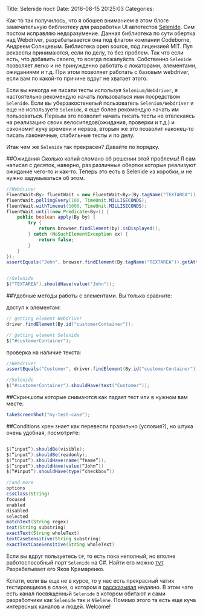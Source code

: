 Title: Selenide пост
Date: 2016-08-15 20:25:03
Categories: 

Как-то так получилось, что я обошел вниманием в этом блоге замечательную библиотеку для разработки UI автотестов [Selenide](http://selenide.org/). Сим постом исправляю недоразумение. Данная библиотека по сути обертка над Webdriver, разрабатывается она под флагом компании Codeborne, Андреем Солнцевым. Библиотека open source, под лицензией MIT. Пул реквесты принимаются, если по делу, то без проблем. Так что если есть, что добавить своего, то всегда пожалуйста. Собственно `Selenide` позволяет легко и не принужденно работать с локаторами, элементами, ожиданиями и т.д. При этом позволяет работать с базовым webdriver, если вам по какой-то причине вдруг не хватает этого. 

Если вы никогда не писали тесты используя `Selenium/Webdriver`, я настоятельно рекомендую начать пользоваться ими посредством `Selenide`.
Если вы уберзакостенелый пользователь `Selenium/Webdriver` и еще не используете `Selenide`, я еще более рекомендую начать им пользоваться. 
Первым это позволит начать писать тесты не отвлекаясь на реализацию своих велосипедов(ожидания, проверки и т.д.) и сэкономит кучу времени и нервов, вторым же это позволит наконец-то писать лаконичные, стабильные тесты и по делу.

Итак чем же `Selenide` так прекрасен? Давайте по порядку.

##Ожидания
Сколько копий сломано об решении этой проблемы! Я сам написал с десяток, наверно, раз различные обертки которые реализуют ожидание чего-то и как-то. Теперь это есть в Selenide из коробки, и не нужно задумываться об этом.

```java
//Webdriver
FluentWait<By> fluentWait = new FluentWait<By>(By.tagName("TEXTAREA"));
fluentWait.pollingEvery(100, TimeUnit.MILLISECONDS);
fluentWait.withTimeout(1000, TimeUnit.MILLISECONDS);
fluentWait.until(new Predicate<By>() {
    public boolean apply(By by) {
        try {
            return browser.findElement(by).isDisplayed();
        } catch (NoSuchElementException ex) {
            return false;
        }
    }
});
assertEquals("John", browser.findElement(By.tagName("TEXTAREA")).getAttribute("value"));


//Selenide
$("TEXTAREA").shouldHave(value("John"));

```
##Удобные методы работы с элементами. 
Вы только сравните:

доступ к элементам:
```java
// getting element Webdriver
driver.findElement(By.id("customerContainer"));

// getting element Selenide
$("#customerContainer");

```
проверка на наличие текста:

```java
//Webdriver
assertEquals("Customer", driver.findElement(By.id("customerContainer")).getText());

//Selenide
$("#customerContainer").shouldHave(text("Customer"));

```

##Скриншоты 
которые снимаются как падает тест или в нужном вам месте:
```java
takeScreenShot("my-test-case");
```
##Conditions 
хрен знает как перевести правильно (условия?), но штука очень удобная, посмотрите:
```java 

$(“input”).shouldBe(visible);
$(“input”).shouldBe(readonly);
$(“input”).shouldHave(name(“fname”));
$(“input”).shouldHave(value(“John”))
$(“#input”).shouldHave(type(“checkbox”))

//and more
options
cssClass(String)
focused
enabled
disabled
selected
matchText(String regex)
text(String substring)
exactText(String wholeText)
textCaseSensitive(String substring)
exactTextCaseSensitive(String wholeText)

```

Если вы вдруг пользуетесь `C#`, то есть пока неполный, но вполне работоспособный порт `Selenide` на C#. Найти его можно [тут](https://github.com/yashaka/NSelene). Разрабатывает его Яков Крамаренко.

Кстати, если вы еще не в курсе, то у нас есть прекрасный чатик тестировщиков в слаке, о котором я [рассказывал](/blog/2015/12/18/izvinitelnyi/) недавно. В этом чате есть канал посвященный `Selenide` в котором обитают и сами разработчики как `Selenide` так и `NSelene`. Помимо этого та есть еще куча интересных каналов и людей. Welcome!